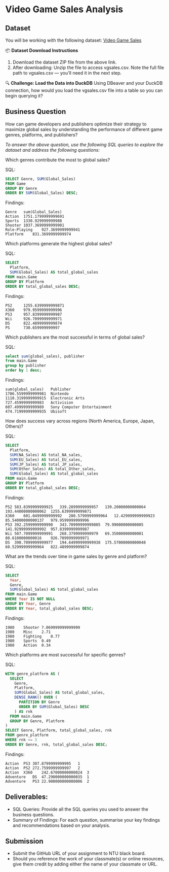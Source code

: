# Video Game Sales Analysis

## Dataset

You will be working with the following dataset: [Video Game Sales](https://www.kaggle.com/datasets/gregorut/videogamesales?resource=download)

📦 **Dataset Download Instructions**
1. Download the dataset ZIP file from the above link.
2. After downloading: Unzip the file to access vgsales.csv. Note the full file path to vgsales.csv — you'll need it in the next step.

🔍 **Challenge: Load the Data into DuckDB**
Using DBeaver and your DuckDB connection, how would you load the vgsales.csv file into a table so you can begin querying it?

## Business Question
How can game developers and publishers optimize their strategy to maximize global sales by understanding the performance of different game genres, platforms, and publishers?

*To answer the above question, use the following SQL queries to explore the dataset and address the following questions:*

Which genres contribute the most to global sales?

SQL:
```sql
SELECT Genre, SUM(Global_Sales)
FROM Game
GROUP BY Genre
ORDER BY SUM(Global_Sales) DESC;
```
Findings:
```findings
Genre	sum(Global_Sales)
Action	1751.1799999999691
Sports	1330.929999999988
Shooter	1037.3699999999901
Role-Playing	927.3699999999941
Platform	831.3699999999974
```
Which platforms generate the highest global sales?

SQL:
```sql
SELECT
  Platform,
  SUM(Global_Sales) AS total_global_sales
FROM main.Game
GROUP BY Platform
ORDER BY total_global_sales DESC;
```
Findings:
```findings
PS2	    1255.6399999999871
X360	979.9599999999996
PS3	    957.8399999999987
Wii	    926.7099999999971
DS	    822.4899999999874
PS	    730.659999999997
```
Which publishers are the most successful in terms of global sales?

SQL:
```sql
select sum(global_sales), publisher
from main.Game
group by publisher  
order by 1 desc;
```
Findings:
```findings
sum(global_sales)	Publisher
1786.5599999999981	Nintendo
1110.3199999999915	Electronic Arts
727.4599999999983	Activision
607.4999999999989	Sony Computer Entertainment
474.71999999999935	Ubisoft
```
How does success vary across regions (North America, Europe, Japan, Others)?

SQL:
```sql
SELECT
  Platform,
  SUM(NA_Sales) AS total_NA_sales,
  SUM(EU_Sales) AS total_EU_sales,
  SUM(JP_Sales) AS total_JP_sales,
  SUM(Other_Sales) AS total_Other_sales,
  SUM(Global_Sales) AS total_global_sales
FROM main.Game
GROUP BY Platform
ORDER BY total_global_sales DESC;
```
Findings:
```findings
PS2	583.8399999999925	339.2899999999957	139.20000000000064	193.44000000000062	1255.6399999999871
X360	601.0499999999992	280.5799999999964	12.429999999999923	85.54000000000137	979.9599999999996
PS3	392.2599999999998	343.70999999999805	79.99000000000005	141.92999999999992	957.8399999999987
Wii	507.7099999999991	268.3799999999979	69.35000000000001	80.6100000000016	926.7099999999971
DS	390.7099999999977	194.64999999999938	175.57000000000048	60.52999999999964	822.4899999999874
```
What are the trends over time in game sales by genre and platform?

SQL:
```sql
SELECT
  Year,
  Genre,
  SUM(Global_Sales) AS total_global_sales
FROM main.Game
WHERE Year IS NOT NULL
GROUP BY Year, Genre
ORDER BY Year, total_global_sales DESC;
```
Findings:
```findings
1980	Shooter	7.069999999999999
1980	Misc	2.71
1980	Fighting	0.77
1980	Sports	0.49
1980	Action	0.34
```
Which platforms are most successful for specific genres?

SQL:
```sql
WITH genre_platform AS (
  SELECT
    Genre,
    Platform,
    SUM(Global_Sales) AS total_global_sales,
    DENSE_RANK() OVER (
      PARTITION BY Genre
      ORDER BY SUM(Global_Sales) DESC
    ) AS rnk
  FROM main.Game
  GROUP BY Genre, Platform
)
SELECT Genre, Platform, total_global_sales, rnk
FROM genre_platform
WHERE rnk <= 3
ORDER BY Genre, rnk, total_global_sales DESC;
```
Findings:
```findings
Action	PS3	307.8799999999995	1
Action	PS2	272.7599999999997	2
Action	X360	242.67000000000024	3
Adventure	DS	47.290000000000035	1
Adventure	PS3	22.900000000000006	2
```
## Deliverables:
- SQL Queries: Provide all the SQL queries you used to answer the business questions.
- Summary of Findings: For each question, summarise your key findings and recommendations based on your analysis.

## Submission

- Submit the GitHub URL of your assignment to NTU black board.
- Should you reference the work of your classmate(s) or online resources, give them credit by adding either the name of your classmate or URL.
